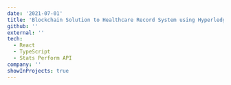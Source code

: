 ```yaml
---
date: '2021-07-01'
title: 'Blockchain Solution to Healthcare Record System using Hyperledger Fabric'
github: ''
external: ''
tech:
  - React
  - TypeScript
  - Stats Perform API
company: ''
showInProjects: true
---
```


